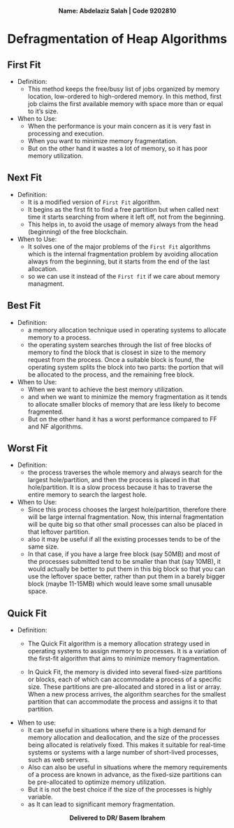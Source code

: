 
<p align="center"><strong> Name: Abdelaziz Salah  | Code 9202810</strong></p>

#  Defragmentation of Heap Algorithms
## First Fit
* Definition:
  * This method keeps the free/busy list of jobs organized by memory location, low-ordered to high-ordered memory. In this method, first job claims the first available memory with space more than or equal to it’s size.
* When to Use:
  * When the performance is your main concern as it is very fast in processing and execution. 
  * When you want to minimize memory fragmentation.
  * But on the other hand it wastes a lot of memory, so it has poor memory utilization. 

## Next Fit
* Definition:
  * It is a modified version of `First Fit` algorithm. 
  *  It begins as the first fit to find a free partition but when called next time it starts searching from where it left off, not from the beginning.
  * This helps in, to avoid the usage of memory always from the head (beginning) of the free blockchain. 
* When to Use: 
  * It solves one of the major problems of the `First Fit` algorithms which is the internal fragmentation problem by avoiding allocation always from the beginning, but it starts from the end of the last allocation.
  * so we can use it instead of the `First fit` if we care about memory managment. 
## Best Fit
* Definition: 
  *  a memory allocation technique used in operating systems to allocate memory to a process.
  *  the operating system searches through the list of free blocks of memory to find the block that is closest in size to the memory request from the process. Once a suitable block is found, the operating system splits the block into two parts: the portion that will be allocated to the process, and the remaining free block.
* When to Use: 
  * When we want to achieve the best memory utilization.
  * and when we want to minimize the memory fragmentation as it tends to allocate smaller blocks of memory that are less likely to become fragmented. 
  * But on the other hand it has a worst performance compared to FF and NF algorithms. 

## Worst Fit
* Definition: 
  *  the process traverses the whole memory and always search for the largest hole/partition, and then the process is placed in that hole/partition. It is a slow process because it has to traverse the entire memory to search the largest hole. 
* When to Use:
  * Since this process chooses the largest hole/partition, therefore there will be large internal fragmentation. Now, this internal fragmentation will be quite big so that other small processes can also be placed in that leftover partition. 
  * also it may be useful if all the existing processes tends to be of the same size. 
  * In that case, if you have a large free block (say 50MB) and most of the processes submitted tend to be smaller than that (say 10MB), it would actually be better to put them in this big block so that you can use the leftover space better, rather than put them in a barely bigger block (maybe 11-15MB) which would leave some small unusable space.

## Quick Fit
* Definition: 
  * The Quick Fit algorithm is a memory allocation strategy used in operating systems to assign memory to processes. It is a variation of the first-fit algorithm that aims to minimize memory fragmentation.

  *   In Quick Fit, the memory is divided into several fixed-size partitions or blocks, each of which can accommodate a process of a specific size. These partitions are pre-allocated and stored in a list or array. When a new process arrives, the algorithm searches for the smallest partition that can accommodate the process and assigns it to that partition.
* When to use:
  * It  can be useful in situations where there is a high demand for memory allocation and deallocation, and the size of the processes being allocated is relatively fixed. This makes it suitable for real-time systems or systems with a large number of short-lived processes, such as web servers.
  * Also can also be useful in situations where the memory requirements of a process are known in advance, as the fixed-size partitions can be pre-allocated to optimize memory utilization.
  * But it is not the best choice if the size of the processes is highly variable. 
  * as It can lead to significant memory fragmentation. 

 
 
<p align="center"><strong>Delivered to DR/ Basem Ibrahem</strong></p>
